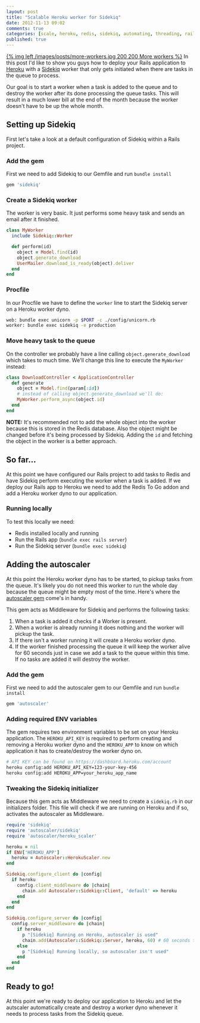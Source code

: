```yaml
---
layout: post
title: "Scalable Heroku worker for Sidekiq"
date: 2012-11-13 09:02
comments: true
categories: [scale, heroku, redis, sidekiq, automating, threading, rails, ruby]
published: true
---
```


[{% img left /images/posts/more-workers.jpg 200 200 More workers %}](/blog/2012/11/13/scalable-heroku-worker-for-sidekiq/) In this post I'd like to show you guys how to deploy your Rails application to [Heroku](http://www.heroku.com/) with a [Sidekiq](http://sidekiq.org/) worker that only gets initiated when there are tasks in the queue to process.

Our goal is to start a worker when a task is added to the queue and to destroy the worker after its done processing the queue tasks. This will result in a much lower bill at the end of the month because the worker doesn't have to be up the whole month.

<!-- more -->

## Setting up Sidekiq

First let's take a look at a default configuration of Sidekiq within a Rails project.

### Add the gem

First we need to add Sidekiq to our Gemfile and run `bundle install`

``` ruby Gemfile
gem 'sidekiq'
```

### Create a Sidekiq worker

The worker is very basic. It just performs some heavy task and sends an email after it finished.

``` ruby app/workers/my_worker.rb
class MyWorker
  include Sidekiq::Worker

  def perform(id)
    object = Model.find(id)
    object.generate_download
    UserMailer.download_is_ready(object).deliver
  end
end
```

### Procfile

In our Procfile we have to define the `worker` line to start the Sidekiq server on a Heroku worker dyno.

``` bash Procfile
web: bundle exec unicorn -p $PORT -c ./config/unicorn.rb
worker: bundle exec sidekiq -e production
```

### Move heavy task to the queue

On the controller we probably have a line calling `object.generate_download` which takes to much time. We'll change this line to execute the `MyWorker` instead:

``` ruby app/controllers/download_controller.rb
class DownloadController < ApplicationController
  def generate
    object = Model.find(param[:id])
    # instead of calling object.generate_download we'll do:
    MyWorker.perform_async(object.id)
  end
end
```

**NOTE:** It's recommended not to add the whole object into the worker because this is stored in the Redis database. Also the object might be changed before it's being processed by Sidekiq. Adding the `id` and fetching the object in the worker is a better approach.

## So far...

At this point we have configured our Rails project to add tasks to Redis and have Sidekiq perform executing the worker when a task is added. If we deploy our Rails app to Heroku we need to add the Redis To Go addon and add a Heroku worker dyno to our application.

### Running locally

To test this locally we need:

- Redis installed locally and running
- Run the Rails app (`bundle exec rails server`)
- Run the Sidekiq server (`bundle exec sidekiq`)

## Adding the autoscaler

At this point the Heroku worker dyno has to be started, to pickup tasks from the queue. It's likely you do not need this worker to run the whole day because the queue might be empty most of the time. Here's where the [autoscaler gem](http://github.com/JustinLove/autoscaler/) come's in handy.

This gem acts as Middleware for Sidekiq and performs the following tasks:

1. When a task is added it checks if a Worker is present.
2. When a worker is already running it does nothing and the worker will pickup the task.
3. If there isn't a worker running it will create a Heroku worker dyno.
4. If the worker finished processing the queue it will keep the worker alive for 60 seconds just in case we add a task to the queue within this time. If no tasks are added it will destroy the worker.

### Add the gem

First we need to add the autoscaler gem to our Gemfile and run `bundle install`

``` ruby Gemfile
gem 'autoscaler'
```

### Adding required ENV variables

The gem requires two environment variables to be set on your Heroku application. The `HEROKU_API_KEY` is required to perform creating and removing a Heroku worker dyno and the `HEROKU_APP` to know on which application it has to create/destroy the worker dyno on.

``` bash
# API KEY can be found on https://dashboard.heroku.com/account
heroku config:add HEROKU_API_KEY=123-your-key-456
heroku config:add HEROKU_APP=your_heroku_app_name
```

### Tweaking the Sidekiq initializer

Because this gem acts as Middleware we need to create a `sidekiq.rb` in our initializers folder. This file will check if we are running on Heroku and if so, activates the autoscaler as Middleware.

``` ruby app/config/initializers/sidekiq.rb
require 'sidekiq'
require 'autoscaler/sidekiq'
require 'autoscaler/heroku_scaler'

heroku = nil
if ENV['HEROKU_APP']
  heroku = Autoscaler::HerokuScaler.new
end

Sidekiq.configure_client do |config|
  if heroku
    config.client_middleware do |chain|
      chain.add Autoscaler::Sidekiq::Client, 'default' => heroku
    end
  end
end

Sidekiq.configure_server do |config|
  config.server_middleware do |chain|
    if heroku
      p "[Sidekiq] Running on Heroku, autoscaler is used"
      chain.add(Autoscaler::Sidekiq::Server, heroku, 60) # 60 seconds timeout
    else
      p "[Sidekiq] Running locally, so autoscaler isn't used"
    end
  end
end
```

## Ready to go!

At this point we're ready to deploy our application to Heroku and let the autscaler automatically create and destroy a worker dyno whenever it needs to process tasks from the Sidekiq queue.
